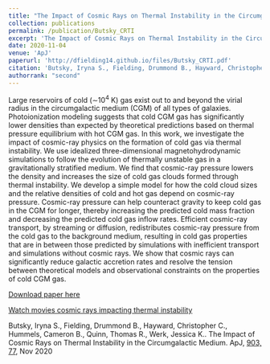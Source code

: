 ```yaml
---
title: "The Impact of Cosmic Rays on Thermal Instability in the Circumgalactic Medium"
collection: publications
permalink: /publication/Butsky_CRTI
excerpt: 'The Impact of Cosmic Rays on Thermal Instability in the Circumgalactic Medium.'
date: 2020-11-04
venue: 'ApJ'
paperurl: 'http://dfielding14.github.io/files/Butsky_CRTI.pdf'
citation: 'Butsky, Iryna S., Fielding, Drummond B., Hayward, Christopher C., Hummels, Cameron B., Quinn, Thomas R., Werk, Jessica K. (2020). &quot;The Impact of Cosmic Rays on Thermal Instability in the Circumgalactic Medium.&quot; <i>ApJ</i> 903, 77. Nov 2020.'
authorrank: "second"
---
```

Large reservoirs of cold (∼10<sup>4</sup> K) gas exist out to and beyond the virial radius in the circumgalactic medium (CGM) of all types of galaxies. Photoionization modeling suggests that cold CGM gas has significantly lower densities than expected by theoretical predictions based on thermal pressure equilibrium with hot CGM gas. In this work, we investigate the impact of cosmic-ray physics on the formation of cold gas via thermal instability. We use idealized three-dimensional magnetohydrodynamic simulations to follow the evolution of thermally unstable gas in a gravitationally stratified medium. We find that cosmic-ray pressure lowers the density and increases the size of cold gas clouds formed through thermal instability. We develop a simple model for how the cold cloud sizes and the relative densities of cold and hot gas depend on cosmic-ray pressure. Cosmic-ray pressure can help counteract gravity to keep cold gas in the CGM for longer, thereby increasing the predicted cold mass fraction and decreasing the predicted cold gas inflow rates. Efficient cosmic-ray transport, by streaming or diffusion, redistributes cosmic-ray pressure from the cold gas to the background medium, resulting in cold gas properties that are in between those predicted by simulations with inefficient transport and simulations without cosmic rays. We show that cosmic rays can significantly reduce galactic accretion rates and resolve the tension between theoretical models and observational constraints on the properties of cold CGM gas.

[Download paper here](http://dfielding14.github.io/files/Butsky_CRTI.pdf)

[Watch movies cosmic rays impacting thermal instability](https://www.irynabutsky.me/movies)

Butsky, Iryna S., Fielding, Drummond B., Hayward, Christopher C., Hummels, Cameron B., Quinn, Thomas R., Werk, Jessica K.. The Impact of Cosmic Rays on Thermal Instability in the Circumgalactic Medium. ApJ, [903, 77](https://iopscience.iop.org/article/10.3847/1538-4357/abbad2), Nov 2020
